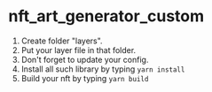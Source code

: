 # nft_art_generator_custom
1. Create folder "layers".
2. Put your layer file in that folder.
3. Don't forget to update your config.
4. Install all such library by typing <code>yarn install</code>
5. Build your nft by typing <code>yarn build</code>
